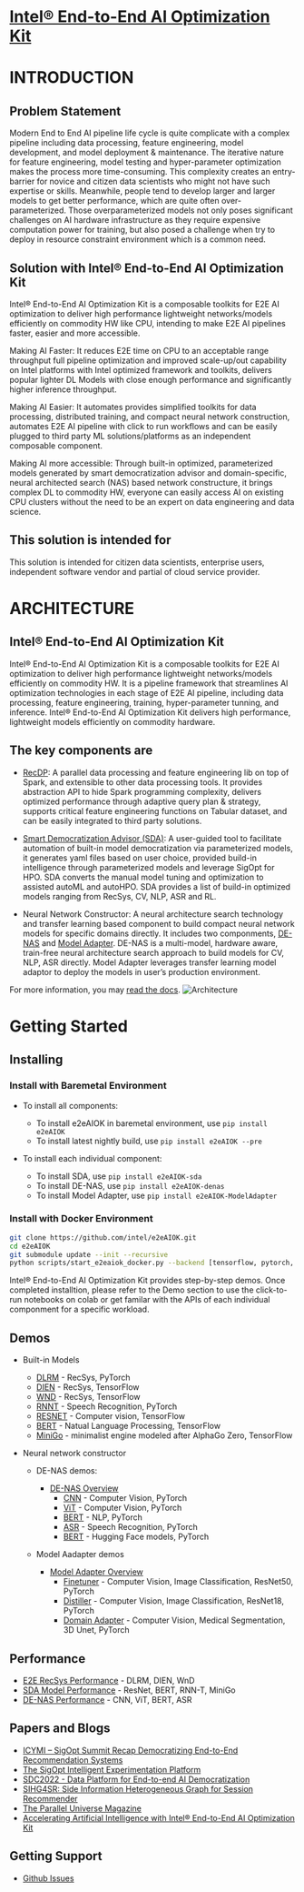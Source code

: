 # [Intel® End-to-End AI Optimization Kit](https://github.com/intel/e2eAIOK)

# INTRODUCTION

## Problem Statement

Modern End to End AI pipeline life cycle is quite complicate with a complex pipeline including data processing, feature engineering, model development, and model deployment & maintenance. The iterative nature for feature engineering, model testing and hyper-parameter optimization makes the process more time-consuming. This complexity creates an entry-barrier for novice and citizen data scientists who might not have such expertise or skills.  Meanwhile, people tend to develop larger and larger models to get better performance, which are quite often over-parameterized.  Those overparameterized models not only poses significant challenges on AI hardware infrastructure as they require expensive computation power for training, but also posed a challenge when try to deploy in resource constraint environment which is a common need.

## Solution with Intel® End-to-End AI Optimization Kit

Intel® End-to-End AI Optimization Kit is a composable toolkits for E2E AI optimization to deliver high performance lightweight networks/models efficiently on commodity HW like CPU, intending to make E2E AI pipelines faster, easier and more accessible.

Making AI Faster: It reduces E2E time on CPU to an acceptable range throughput full pipeline optimization and improved scale-up/out capability on Intel platforms with Intel optimized framework and toolkits, delivers popular lighter DL Models with close enough performance and significantly higher inference throughput.

Making AI Easier: It automates provides simplified toolkits for data processing, distributed training, and compact neural network construction, automates E2E AI pipeline with click to run workflows and can be easily plugged to third party ML solutions/platforms as an independent composable component.

Making AI more accessible:  Through built-in optimized, parameterized models generated by smart democratization advisor and domain-specific, neural architected search (NAS) based network constructure, it brings complex DL to commodity HW, everyone can easily access AI on existing CPU clusters without the need to be an expert on data engineering and data science.

## This solution is intended for

This solution is intended for citizen data scientists, enterprise users, independent software vendor and partial of cloud service provider.

# ARCHITECTURE

## Intel® End-to-End AI Optimization Kit

Intel® End-to-End AI Optimization Kit is a composable toolkits for E2E AI optimization to deliver high performance lightweight networks/models efficiently on commodity HW. It is a pipeline framework that streamlines AI optimization technologies in each stage of E2E AI pipeline, including data processing, feature engineering, training, hyper-parameter tunning, and inference. Intel® End-to-End AI Optimization Kit delivers high performance, lightweight models efficiently on commodity hardware.

## The key components are

* [RecDP](RecDP/README.md):  A parallel data processing and feature engineering lib on top of Spark, and extensible to other data processing tools. It provides abstraction API to hide Spark programming complexity, delivers optimized performance through adaptive query plan & strategy, supports critical feature engineering functions on Tabular dataset, and can be easily integrated to third party solutions.  

* [Smart Democratization Advisor (SDA)](e2eAIOK/SDA/README.md): A user-guided tool to facilitate automation of built-in model democratization via parameterized models, it generates yaml files based on user choice, provided build-in intelligence through parameterized models and leverage SigOpt for HPO. SDA converts the manual model tuning and optimization to assisted autoML and autoHPO. SDA provides a list of build-in optimized models ranging from RecSys, CV, NLP, ASR and RL.

* Neural Network Constructor: A neural architecture search technology and transfer learning based component to build compact neural network models for specific domains directly. It includes two componments, [DE-NAS](e2eAIOK/DeNas/README.md) and [Model Adapter](e2eAIOK/ModelAdapter/README.md). DE-NAS is a multi-model, hardware aware, train-free neural architecture search approach to build models for CV, NLP, ASR directly. Model Adapter leverages transfer learning model adaptor to deploy the models in user’s production environment.

For more information, you may [read the docs](https://github.com/intel/e2eAIOK).
![Architecture](./docs/source/aiok_workflow.png)

# Getting Started

## Installing

### Install with Baremetal Environment

 - To install all components:
   - To install e2eAIOK in baremetal environment, use `pip install e2eAIOK`
   - To install latest nightly build, use `pip install e2eAIOK --pre`

 - To install each individual component:
   - To install SDA, use `pip install e2eAIOK-sda`
   - To install DE-NAS, use `pip install e2eAIOK-denas`
   - To install Model Adapter, use `pip install e2eAIOK-ModelAdapter`

### Install with Docker Environment
``` bash
git clone https://github.com/intel/e2eAIOK.git
cd e2eAIOK
git submodule update --init --recursive
python scripts/start_e2eaiok_docker.py --backend [tensorflow, pytorch, pytorch112] --dataset_path ../ --workers host1, host2, host3, host4 --proxy "http://addr:ip"
```

Intel® End-to-End AI Optimization Kit provides step-by-step demos. Once completed installtion, please refer to the Demo section to use the click-to-run notebooks on colab or get familar with the APIs of each individual componment for a specific workload. 

## Demos

* Built-in Models
  * [DLRM](demo/builtin/dlrm/DLRM_DEMO.ipynb) - RecSys, PyTorch
  * [DIEN](demo/builtin/dien/DIEN_DEMO.ipynb) - RecSys, TensorFlow
  * [WND](demo/builtin/wnd/WND_DEMO.ipynb) - RecSys, TensorFlow
  * [RNNT](demo/builtin/rnnt/RNNT_DEMO.ipynb) - Speech Recognition, PyTorch
  * [RESNET](demo/builtin/resnet/RESNET_DEMO.ipynb) - Computer vision, TensorFlow
  * [BERT](demo/builtin/bert/BERT_DEMO.ipynb) - Natual Language Processing, TensorFlow
  * [MiniGo](demo/builtin/minigo/MiniGo_DEMO.ipynb) - minimalist engine modeled after AlphaGo Zero, TensorFlow

* Neural network constructor 

  * DE-NAS demos:
    * [DE-NAS Overview](demo/denas/DENAS_SUMMARY.ipynb) 
      * [CNN](demo/denas/computer_vision/DENAS_CNN_DEMO.ipynb) - Computer Vision, PyTorch
      * [ViT](demo/denas/computer_vision/DENAS_ViT_DEMO.ipynb) - Computer Vision, PyTorch
      * [BERT](demo/denas/bert/DENAS_BERT_DEMO.ipynb) - NLP, PyTorch
      * [ASR](demo/denas/asr/DENAS_ASR_DEMO.ipynb) - Speech Recognition, PyTorch
      * [BERT](demo/denas/hf/DENAS_HF_DEMO.ipynb) - Hugging Face models, PyTorch
  
  * Model Aadapter demos
     * [Model Adapter Overview](demo/ma/Model_Adapter_Summary.ipynb) 
       * [Finetuner](demo/ma/finetuner/Model_Adapter_Finetuner_Walkthrough_ResNet50_CIFAR100.ipynb) - Computer Vision, Image Classification, ResNet50, PyTorch
       * [Distiller](demo/ma/distiller/Model_Adapter_Distiller_Walkthrough_VIT_to_ResNet18_CIFAR100.ipynb) - Computer Vision, Image Classification, ResNet18, PyTorch
       * [Domain Adapter](demo/ma/domain_adapter/Model_Adapter_Domain_Adapter_Walkthrough_Unet_KITS19.ipynb) - Computer Vision, Medical Segmentation, 3D Unet, PyTorch

## Performance

* [E2E RecSys Performance](docs/source/e2e_recsys_performance.md) - DLRM, DIEN, WnD
* [SDA Model Performance](docs/source/sda_model_performance.md) - ResNet, BERT, RNN-T, MiniGo
* [DE-NAS Performance](docs/source/denas_performance.md) - CNN, ViT, BERT, ASR

## Papers and Blogs

* [ICYMI – SigOpt Summit Recap Democratizing End-to-End Recommendation Systems](https://sigopt.com/blog/icymi-sigopt-summit-recap-democratizing-end-to-end-recommendation-systems-with-jian-zhang/)
* [The SigOpt Intelligent Experimentation Platform](https://www.intel.com/content/www/us/en/developer/articles/technical/sigopt-intelligent-experimentation-platform.html#gs.gz2ls6)
* [SDC2022 - Data Platform for End-to-end AI Democratization](https://storagedeveloper.org/events/sdc-2022/agenda/session/326)
* [SIHG4SR: Side Information Heterogeneous Graph for Session Recommender](https://dl.acm.org/doi/abs/10.1145/3556702.3556852)
* [The Parallel Universe Magazine](https://www.intel.com/content/www/us/en/developer/community/parallel-universe-magazine/overview.html#gs.nznx3b)
* [Accelerating Artificial Intelligence with Intel® End-to-End AI Optimization Kit](https://www.intel.com/content/www/us/en/developer/articles/technical/accelerate-ai-with-intel-e2e-ai-optimization-kit.html#gs.ox779w)

## Getting Support

* [Github Issues](https://github.com/intel/e2eAIOK/issues)
